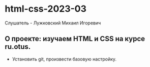 # html-css-2023-03
Слушатель - Лужковский Михаил Игоревич

## О проекте: изучаем HTML и CSS на курсе ru.otus.

- Установить git, произвести базовую настройку.